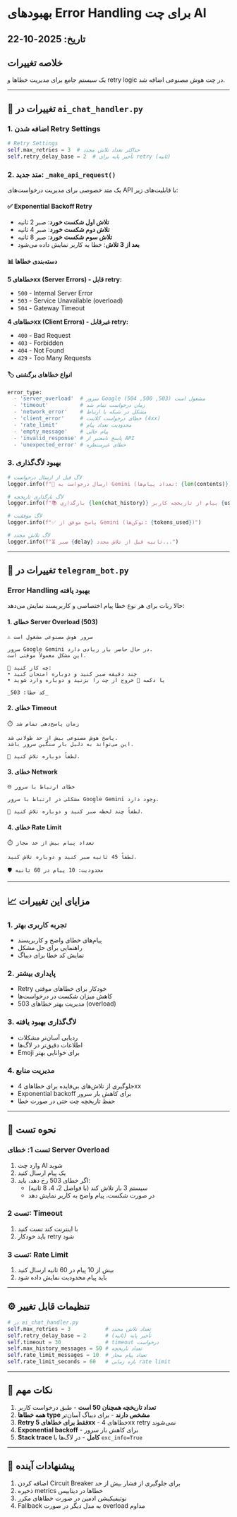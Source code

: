 # بهبودهای Error Handling برای چت AI

## تاریخ: 2025-10-22

## خلاصه تغییرات

یک سیستم جامع برای مدیریت خطاها و retry logic در چت هوش مصنوعی اضافه شد.

---

## 🔧 تغییرات در `ai_chat_handler.py`

### 1. اضافه شدن Retry Settings

```python
# Retry Settings
self.max_retries = 3  # حداکثر تعداد تلاش مجدد
self.retry_delay_base = 2  # تأخیر پایه برای retry (ثانیه)
```

### 2. متد جدید: `_make_api_request()`

یک متد خصوصی برای مدیریت درخواست‌های API با قابلیت‌های زیر:

#### ✅ Exponential Backoff Retry
- **تلاش اول شکست خورد**: صبر 2 ثانیه
- **تلاش دوم شکست خورد**: صبر 4 ثانیه  
- **تلاش سوم شکست خورد**: صبر 8 ثانیه
- **بعد از 3 تلاش**: خطا به کاربر نمایش داده می‌شود

#### 📊 دسته‌بندی خطاها

**خطاهای 5xx (Server Errors) - قابل retry:**
- `500` - Internal Server Error
- `503` - Service Unavailable (overload)
- `504` - Gateway Timeout

**خطاهای 4xx (Client Errors) - غیرقابل retry:**
- `400` - Bad Request
- `403` - Forbidden
- `404` - Not Found
- `429` - Too Many Requests

#### 🏷️ انواع خطاهای برگشتی

```python
error_type:
  - 'server_overload'  # سرور Google مشغول است (503, 500, 504)
  - 'timeout'          # زمان درخواست تمام شد
  - 'network_error'    # مشکل در شبکه یا ارتباط
  - 'client_error'     # خطای درخواست کلاینت (4xx)
  - 'rate_limit'       # محدودیت تعداد پیام
  - 'empty_message'    # پیام خالی
  - 'invalid_response' # پاسخ نامعتبر از API
  - 'unexpected_error' # خطای غیرمنتظره
```

### 3. بهبود لاگ‌گذاری

```python
# لاگ قبل از ارسال درخواست
logger.info(f"🚀 ارسال درخواست به Gemini (تعداد پیام‌ها: {len(contents)})")

# لاگ بارگذاری تاریخچه
logger.info(f"📚 بارگذاری {len(chat_history)} پیام از تاریخچه کاربر {user_id}")

# لاگ موفقیت
logger.info(f"✅ پاسخ موفق از Gemini (توکن‌ها: {tokens_used})")

# لاگ تلاش مجدد
logger.info(f"⏳ صبر {delay} ثانیه قبل از تلاش مجدد...")
```

---

## 🤖 تغییرات در `telegram_bot.py`

### Error Handling بهبود یافته

حالا ربات برای هر نوع خطا پیام اختصاصی و کاربرپسند نمایش می‌دهد:

#### 1. خطای Server Overload (503)

```
⚠️ سرور هوش مصنوعی مشغول است

سرور Google Gemini در حال حاضر بار زیادی دارد.
این مشکل معمولاً موقتی است.

🔄 چه کار کنید:
• چند دقیقه صبر کنید و دوباره امتحان کنید
• یا دکمه 🚪 خروج از چت را بزنید و دوباره وارد شوید

_کد خطا: 503_
```

#### 2. خطای Timeout

```
⏱️ زمان پاسخ‌دهی تمام شد

پاسخ هوش مصنوعی بیش از حد طولانی شد.
این می‌تواند به دلیل بار سنگین سرور باشد.

🔄 لطفاً دوباره تلاش کنید.
```

#### 3. خطای Network

```
🌐 خطای ارتباط با سرور

مشکلی در ارتباط با سرور Google Gemini وجود دارد.

🔄 لطفاً چند لحظه صبر کنید و دوباره تلاش کنید.
```

#### 4. خطای Rate Limit

```
⏱️ تعداد پیام بیش از حد مجاز

لطفاً 45 ثانیه صبر کنید و دوباره تلاش کنید.

🛡️ محدودیت: 10 پیام در 60 ثانیه
```

---

## 📈 مزایای این تغییرات

### 1. **تجربه کاربری بهتر**
- پیام‌های خطای واضح و کاربرپسند
- راهنمایی برای حل مشکل
- نمایش کد خطا برای دیباگ

### 2. **پایداری بیشتر**
- Retry خودکار برای خطاهای موقتی
- کاهش میزان شکست در درخواست‌ها
- مدیریت بهتر خطاهای 503 (overload)

### 3. **لاگ‌گذاری بهبود یافته**
- ردیابی آسان‌تر مشکلات
- اطلاعات دقیق‌تر در لاگ‌ها
- Emoji برای خوانایی بهتر

### 4. **مدیریت منابع**
- جلوگیری از تلاش‌های بی‌فایده برای خطاهای 4xx
- Exponential backoff برای کاهش بار سرور
- حفظ تاریخچه چت حتی در صورت خطا

---

## 🧪 نحوه تست

### تست 1: خطای Server Overload

1. وارد چت AI شوید
2. یک پیام ارسال کنید
3. اگر خطای 503 رخ دهد، باید:
   - سیستم 3 بار تلاش کند (با فواصل 2، 4، 8 ثانیه)
   - در صورت شکست، پیام واضح به کاربر نمایش دهد

### تست 2: Timeout

1. با اینترنت کند تست کنید
2. باید خودکار retry شود

### تست 3: Rate Limit

1. بیش از 10 پیام در 60 ثانیه ارسال کنید
2. باید پیام محدودیت نمایش داده شود

---

## ⚙️ تنظیمات قابل تغییر

```python
# در ai_chat_handler.py
self.max_retries = 3           # تعداد تلاش مجدد
self.retry_delay_base = 2      # تأخیر پایه (ثانیه)
self.timeout = 30              # timeout درخواست
self.max_history_messages = 50 # تعداد تاریخچه
self.rate_limit_messages = 10  # تعداد پیام مجاز
self.rate_limit_seconds = 60   # بازه زمانی rate limit
```

---

## 📝 نکات مهم

1. **تعداد تاریخچه همچنان 50 است** - طبق درخواست کاربر
2. **همه خطاها type مشخص دارند** - برای دیباگ آسان‌تر
3. **Retry فقط برای خطاهای 5xx** - خطاهای 4xx retry نمی‌شوند
4. **Exponential backoff** - برای کاهش بار سرور
5. **Stack trace کامل** - در لاگ‌ها با `exc_info=True`

---

## 🔮 پیشنهادات آینده

1. اضافه کردن Circuit Breaker برای جلوگیری از فشار بیش از حد
2. ذخیره metrics خطاها در دیتابیس
3. نوتیفیکیشن ادمین در صورت خطاهای مکرر
4. Fallback به مدل دیگر در صورت overload مداوم
